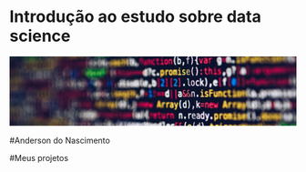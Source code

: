# Introdução ao estudo sobre data science
<p align="center">
<img src="banner.jpg">
</p>

#Anderson do Nascimento

#Meus projetos

